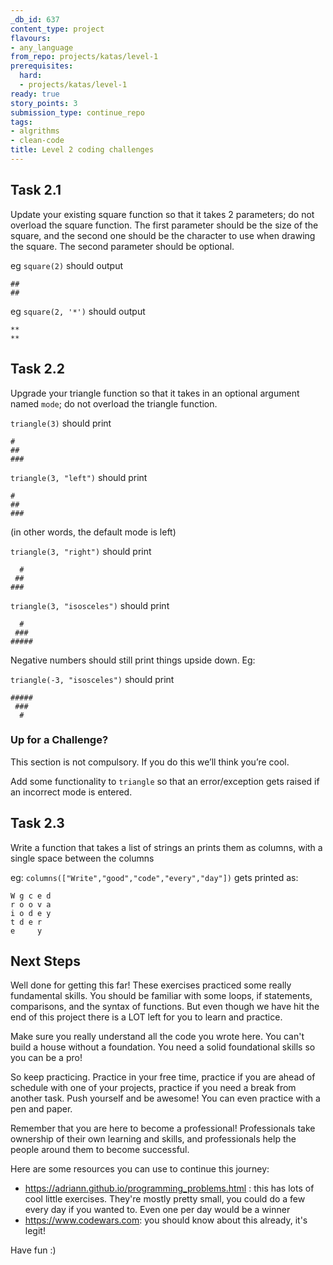 ```yaml
---
_db_id: 637
content_type: project
flavours:
- any_language
from_repo: projects/katas/level-1
prerequisites:
  hard:
  - projects/katas/level-1
ready: true
story_points: 3
submission_type: continue_repo
tags:
- algrithms
- clean-code
title: Level 2 coding challenges
---
```


## Task 2.1

Update your existing square function so that it takes 2 parameters; do not overload the square function. The first parameter should be the size of the square, and the second one should be the character to use when drawing the square. The second parameter should be optional.

eg `square(2)` should output

```
##
##
```

eg `square(2, '*')` should output

```
**
**
```

## Task 2.2

Upgrade your triangle function so that it takes in an optional argument named `mode`; do not overload the triangle function.

`triangle(3)` should print

```
#
##
###
```

`triangle(3, "left")` should print

```
#
##
###
```
(in other words, the default mode is left)

`triangle(3, "right")` should print

```
  #
 ##
###
```

`triangle(3, "isosceles")` should print

```
  #
 ###
#####
```

Negative numbers should still print things upside down. Eg:


`triangle(-3, "isosceles")` should print

```
#####
 ###
  #
```

### Up for a Challenge?
This section is not compulsory. If you do this we’ll think you’re cool.

Add some functionality to `triangle` so that an error/exception gets raised if an incorrect mode is entered.

## Task 2.3

Write a function that takes a list of strings an prints them as columns, with a single space between the columns

eg: `columns(["Write","good","code","every","day"])` gets printed as:

```
W g c e d
r o o v a
i o d e y
t d e r
e     y
```


## Next Steps

Well done for getting this far! These exercises practiced some really fundamental skills. You should be familiar with some loops, if statements, comparisons, and the syntax of functions. But even though we have hit the end of this project there is a LOT left for you to learn and practice.

Make sure you really understand all the code you wrote here. You can't build a house without a foundation. You need a solid foundational skills so you can be a pro!

So keep practicing. Practice in your free time, practice if you are ahead of schedule with one of your projects, practice if you need a break from another task. Push yourself and be awesome! You can even practice with a pen and paper.

Remember that you are here to become a professional! Professionals take ownership of their own learning and skills, and professionals help the people around them to become successful.

Here are some resources you can use to continue this journey:

- https://adriann.github.io/programming_problems.html : this has lots of cool little exercises. They're mostly pretty small, you could do a few every day if you wanted to. Even one per day would be a winner
- https://www.codewars.com: you should know about this already, it's legit!

Have fun :)
